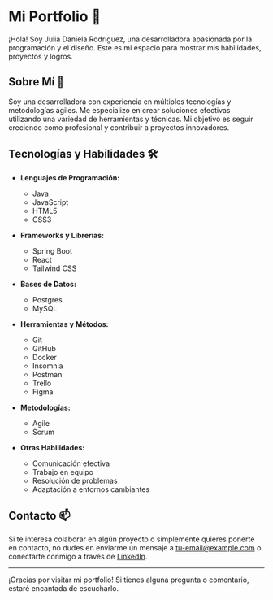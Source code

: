 # Mi Portfolio 🚀

¡Hola! Soy Julia Daniela Rodriguez, una desarrolladora apasionada por la programación y el diseño. Este es mi espacio para mostrar mis habilidades, proyectos y logros. 

## Sobre Mí 👋

Soy una desarrolladora con experiencia en múltiples tecnologías y metodologías ágiles. Me especializo en crear soluciones efectivas utilizando una variedad de herramientas y técnicas. Mi objetivo es seguir creciendo como profesional y contribuir a proyectos innovadores.

## Tecnologías y Habilidades 🛠️

- **Lenguajes de Programación:** 
  - Java 
  - JavaScript 
  - HTML5 
  - CSS3
  
- **Frameworks y Librerías:** 
  - Spring Boot 
  - React 
  - Tailwind CSS
  
- **Bases de Datos:** 
  - Postgres 
  - MySQL
  
- **Herramientas y Métodos:** 
  - Git 
  - GitHub 
  - Docker 
  - Insomnia 
  - Postman 
  - Trello 
  - Figma
  
- **Metodologías:** 
  - Agile 
  - Scrum
  
- **Otras Habilidades:** 
  - Comunicación efectiva 
  - Trabajo en equipo 
  - Resolución de problemas 
  - Adaptación a entornos cambiantes

## Contacto 📫

Si te interesa colaborar en algún proyecto o simplemente quieres ponerte en contacto, no dudes en enviarme un mensaje a [tu-email@example.com](julidrz83@gmail.com) o conectarte conmigo a través de [LinkedIn](https://www.linkedin.com/in/julia-daniela-rodriguez/).

---

¡Gracias por visitar mi portfolio! Si tienes alguna pregunta o comentario, estaré encantada de escucharlo.


